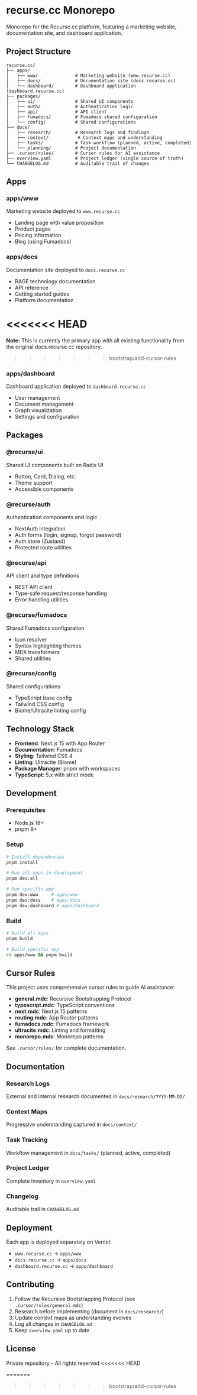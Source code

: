 # recurse.cc Monorepo

Monorepo for the Recurse.cc platform, featuring a marketing website, documentation site, and dashboard application.

## Project Structure

```
recurse.cc/
├── apps/
│   ├── www/              # Marketing website (www.recurse.cc)
│   ├── docs/             # Documentation site (docs.recurse.cc)
│   └── dashboard/        # Dashboard application (dashboard.recurse.cc)
├── packages/
│   ├── ui/               # Shared UI components
│   ├── auth/             # Authentication logic
│   ├── api/              # API client
│   ├── fumadocs/         # Fumadocs shared configuration
│   └── config/           # Shared configurations
├── docs/
│   ├── research/         # Research logs and findings
│   ├── context/           # Context maps and understanding
│   ├── tasks/            # Task workflow (planned, active, completed)
│   └── planning/         # Project documentation
├── .cursor/rules/        # Cursor rules for AI assistance
├── overview.yaml         # Project ledger (single source of truth)
└── CHANGELOG.md          # Auditable trail of changes
```

## Apps

### apps/www
Marketing website deployed to `www.recurse.cc`
- Landing page with value proposition
- Product pages
- Pricing information
- Blog (using Fumadocs)

### apps/docs
Documentation site deployed to `docs.recurse.cc`
- RAGE technology documentation
- API reference
- Getting started guides
- Platform documentation

<<<<<<< HEAD
=======
**Note:** This is currently the primary app with all existing functionality from the original docs.recurse.cc repository.

>>>>>>> bootstrap/add-cursor-rules
### apps/dashboard
Dashboard application deployed to `dashboard.recurse.cc`
- User management
- Document management
- Graph visualization
- Settings and configuration

## Packages

### @recurse/ui
Shared UI components built on Radix UI
- Button, Card, Dialog, etc.
- Theme support
- Accessible components

### @recurse/auth
Authentication components and logic
- NextAuth integration
- Auth forms (login, signup, forgot password)
- Auth store (Zustand)
- Protected route utilities

### @recurse/api
API client and type definitions
- REST API client
- Type-safe request/response handling
- Error handling utilities

### @recurse/fumadocs
Shared Fumadocs configuration
- Icon resolver
- Syntax highlighting themes
- MDX transformers
- Shared utilities

### @recurse/config
Shared configurations
- TypeScript base config
- Tailwind CSS config
- Biome/Ultracite linting config

## Technology Stack

- **Frontend**: Next.js 15 with App Router
- **Documentation**: Fumadocs
- **Styling**: Tailwind CSS 4
- **Linting**: Ultracite (Biome)
- **Package Manager**: pnpm with workspaces
- **TypeScript**: 5.x with strict mode

## Development

### Prerequisites

- Node.js 18+
- pnpm 8+

### Setup

```bash
# Install dependencies
pnpm install

# Run all apps in development
pnpm dev:all

# Run specific app
pnpm dev:www     # apps/www
pnpm dev:docs    # apps/docs
pnpm dev:dashboard # apps/dashboard
```

### Build

```bash
# Build all apps
pnpm build

# Build specific app
cd apps/www && pnpm build
```

## Cursor Rules

This project uses comprehensive cursor rules to guide AI assistance:

- **general.mdc**: Recursive Bootstrapping Protocol
- **typescript.mdc**: TypeScript conventions
- **next.mdc**: Next.js 15 patterns
- **routing.mdc**: App Router patterns
- **fumadocs.mdc**: Fumadocs framework
- **ultracite.mdc**: Linting and formatting
- **monorepo.mdc**: Monorepo patterns

See `.cursor/rules/` for complete documentation.

## Documentation

### Research Logs
External and internal research documented in `docs/research/YYYY-MM-DD/`

### Context Maps
Progressive understanding captured in `docs/context/`

### Task Tracking
Workflow management in `docs/tasks/` (planned, active, completed)

### Project Ledger
Complete inventory in `overview.yaml`

### Changelog
Auditable trail in `CHANGELOG.md`

## Deployment

Each app is deployed separately on Vercel:

- `www.recurse.cc` → `apps/www`
- `docs.recurse.cc` → `apps/docs`
- `dashboard.recurse.cc` → `apps/dashboard`

## Contributing

1. Follow the Recursive Bootstrapping Protocol (see `.cursor/rules/general.mdc`)
2. Research before implementing (document in `docs/research/`)
3. Update context maps as understanding evolves
4. Log all changes in `CHANGELOG.md`
5. Keep `overview.yaml` up to date

## License

Private repository - All rights reserved
<<<<<<< HEAD

=======
>>>>>>> bootstrap/add-cursor-rules
